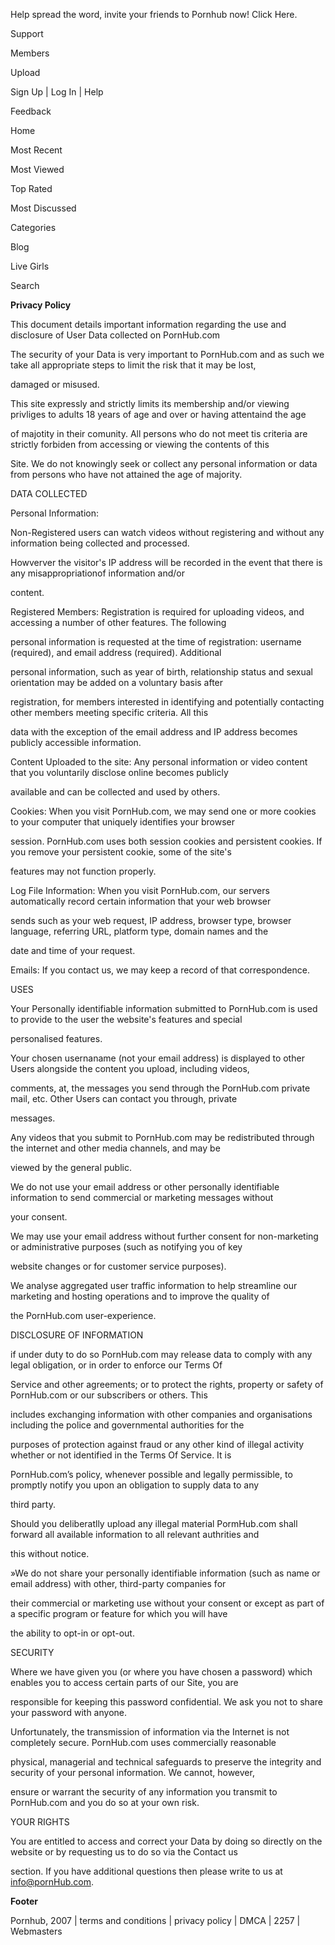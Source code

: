 
Help spread the word, invite your friends to Pornhub now! Click Here.


Support


Members


Upload


Sign Up | Log In | Help 


Feedback 


Home


Most Recent


Most Viewed


Top Rated


Most Discussed


Categories


 Blog 


Live Girls


 Search


**Privacy Policy**


This document details important information regarding the use and disclosure of User Data collected on PornHub.com 


The security of your Data is very important to PornHub.com and as such we take all appropriate steps to limit the risk that it may be lost,


damaged or misused. 


This site expressly and strictly limits its membership and/or viewing privliges to adults 18 years of age and over or having attentaind the age


of majotity in their comunity. All persons who do not meet tis criteria are strictly forbiden from accessing or viewing the contents of this


Site. We do not knowingly seek or collect any personal information or data from persons who have not attained the age of majority. 


DATA COLLECTED 


Personal Information: 


Non-Registered users can watch videos without registering and without any information being collected and processed.


Howverver the visitor's IP address will be recorded in the event that there is any misappropriationof information and/or


content.


Registered Members: Registration is required for uploading videos, and accessing a number of other features. The following


personal information is requested at the time of registration: username (required), and email address (required). Additional


personal information, such as year of birth, relationship status and sexual orientation may be added on a voluntary basis after


registration, for members interested in identifying and potentially contacting other members meeting specific criteria. All this


data with the exception of the email address and IP address becomes publicly accessible information.


Content Uploaded to the site: Any personal information or video content that you voluntarily disclose online becomes publicly


available and can be collected and used by others.


Cookies: When you visit PornHub.com, we may send one or more cookies to your computer that uniquely identifies your browser


session. PornHub.com uses both session cookies and persistent cookies. If you remove your persistent cookie, some of the site's


features may not function properly.


Log File Information: When you visit PornHub.com, our servers automatically record certain information that your web browser


sends such as your web request, IP address, browser type, browser language, referring URL, platform type, domain names and the


date and time of your request.


Emails: If you contact us, we may keep a record of that correspondence.


USES 


Your Personally identifiable information submitted to PornHub.com is used to provide to the user the website's features and special


personalised features.


Your chosen usernaname (not your email address) is displayed to other Users alongside the content you upload, including videos,


comments, at, the messages you send through the PornHub.com private mail, etc. Other Users can contact you through, private


messages.


Any videos that you submit to PornHub.com may be redistributed through the internet and other media channels, and may be


viewed by the general public.


We do not use your email address or other personally identifiable information to send commercial or marketing messages without


your consent.


We may use your email address without further consent for non-marketing or administrative purposes (such as notifying you of key



website changes or for customer service purposes).


We analyse aggregated user traffic information to help streamline our marketing and hosting operations and to improve the quality of


the PornHub.com user-experience.


DISCLOSURE OF INFORMATION 


if under duty to do so PornHub.com may release data to comply with any legal obligation, or in order to enforce our Terms Of


Service and other agreements; or to protect the rights, property or safety of PornHub.com or our subscribers or others. This


includes exchanging information with other companies and organisations including the police and governmental authorities for the


purposes of protection against fraud or any other kind of illegal activity whether or not identified in the Terms Of Service. It is


PornHub.com’s policy, whenever possible and legally permissible, to promptly notify you upon an obligation to supply data to any


third party.


Should you deliberatlly upload any illegal material PormHub.com shall forward all available information to all relevant authrities and


this without notice. 


»We do not share your personally identifiable information (such as name or email address) with other, third-party companies for


their commercial or marketing use without your consent or except as part of a specific program or feature for which you will have


the ability to opt-in or opt-out.


SECURITY 


Where we have given you (or where you have chosen a password) which enables you to access certain parts of our Site, you are


responsible for keeping this password confidential. We ask you not to share your password with anyone. 


Unfortunately, the transmission of information via the Internet is not completely secure. PornHub.com uses commercially reasonable


physical, managerial and technical safeguards to preserve the integrity and security of your personal information. We cannot, however,


ensure or warrant the security of any information you transmit to PornHub.com and you do so at your own risk. 


YOUR RIGHTS 


You are entitled to access and correct your Data by doing so directly on the website or by requesting us to do so via the Contact us


section. If you have additional questions then please write to us at info@pornHub.com. 


**Footer**


Pornhub, 2007 | terms and conditions | privacy policy | DMCA | 2257 | Webmasters

